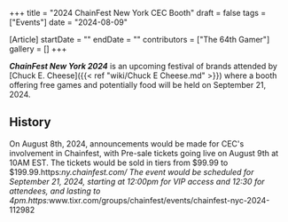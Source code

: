 +++
title = "2024 ChainFest New York CEC Booth"
draft = false
tags = ["Events"]
date = "2024-08-09"

[Article]
startDate = ""
endDate = ""
contributors = ["The 64th Gamer"]
gallery = []
+++


<b><i>ChainFest New York 2024</b></i> is an upcoming festival of brands attended by [Chuck E. Cheese]({{< ref "wiki/Chuck E Cheese.md" >}}) where a booth offering free games and potentially food will be held on September 21, 2024.

<h2> History </h2>
On August 8th, 2024, announcements would be made for CEC's involvement in Chainfest, with Pre-sale tickets going live on August 9th at 10AM EST. The tickets would be sold in tiers from $99.99 to $199.99.<ref>https:<i>ny.chainfest.com/</ref> The event would be scheduled for September 21, 2024, starting at 12:00pm for VIP access and 12:30 for attendees, and lasting to 4pm.<ref>https:</i>www.tixr.com/groups/chainfest/events/chainfest-nyc-2024-112982</ref>




